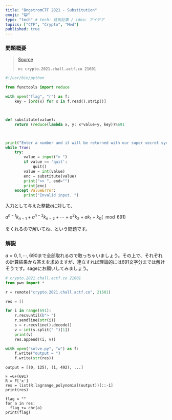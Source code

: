 ```yaml
---
title: "ångstromCTF 2021 - Substitution"
emoji: "😺"
type: "tech" # tech: 技術記事 / idea: アイデア
topics: ["CTF", "Crypto", "Med"]
published: true
---
```


### 問題概要
> [Source](https://files.actf.co/3c66d046b7d644f65c4e4bbb0c7aa4c4420ef1b6fda684e1b00c261ccf6472be/chall.py)
> 
> `nc crypto.2021.chall.actf.co 21601`

```python:chall.py
#!/usr/bin/python

from functools import reduce

with open("flag", "r") as f:
    key = [ord(x) for x in f.read().strip()]



def substitute(value):
    return (reduce(lambda x, y: x*value+y, key))%691



print("Enter a number and it will be returned with our super secret synthetic substitution technique")
while True:
    try:
        value = input("> ")
        if value == 'quit':
            quit()
        value = int(value)
        enc = substitute(value)
        print(">> ", end="")
        print(enc)
    except ValueError:
        print("Invalid input. ")
```

入力として与えた整数$a$に対して、

$a^{n-1}k_{n-1}+a^{n-2}k_{n-2}+\cdots+a^2k_2+ak_1+k_0 (\mod 691)$

をくれるので解いてね、という問題です。

### 解説
$a=0,1,\cdots,690$まで全部取れるので取っちゃいましょう。その上で、それぞれの計算結果から答えを求めますが、連立すれば理論的には691文字分までは解けそうです。sageにお願いしてみましょう。

```python:collect.py
# crypto.2021.chall.actf.co 21601
from pwn import *

r = remote("crypto.2021.chall.actf.co", 21601)

res = []

for i in range(691):
    r.recvuntil(b"> ")
    r.sendline(str(i))
    s = r.recvline().decode()
    v = int(s.split(" ")[1])
    print(v)
    res.append((i, v))

with open("solve.py", "w") as f:
    f.write("output = ")
    f.write(str(res))
```

```python:solve.sage
output = [(0, 125), (1, 492), ...]

F =GF(691)
R = F['x']
res = list(R.lagrange_polynomial(output))[::-1]
print(res)

flag = ""
for a in res:
  flag += chr(a)
print(flag)
```